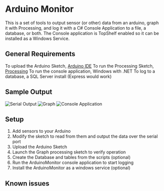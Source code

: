 # Arduino Monitor
This is a set of tools to output sensor (or other) data from an arduino, graph it with Processing, and log it with a C# Console Application to a file, a database, or both. The Console application is TopShelf enabled so it can be installed as a Windows Service.

## General Requirements

To upload the Arduino Sketch, [Arduino IDE](http://arduino.cc/en/main/software)
To run the Processing Sketch, [Processing](https://processing.org/download/)
To run the console application, Windows with .NET
To log to a database, a SQL Server install (Express would work)

## Sample Output

![Serial Output](https://raw2.github.com/Ehryk/ArduinoMonitor/master/Documentation/SampleSerial.png)
![Graph](https://raw2.github.com/Ehryk/ArduinoMonitor/master/Documentation/SampleGraph.png)
![Console Application](https://raw2.github.com/Ehryk/ArduinoMonitor/master/Documentation/SampleOutput.png)

## Setup

1. Add sensors to your Arduino
1. Modify the sketch to read from them and output the data over the serial port
1. Upload the Arduino Sketch
1. Launch the Graph processing sketch to verify operation
1. Create the Database and tables from the scripts (optional)
1. Run the ArduinoMonitor console application to start logging
1. Install the ArduinoMonitor as a windows service (optional)

## Known issues
